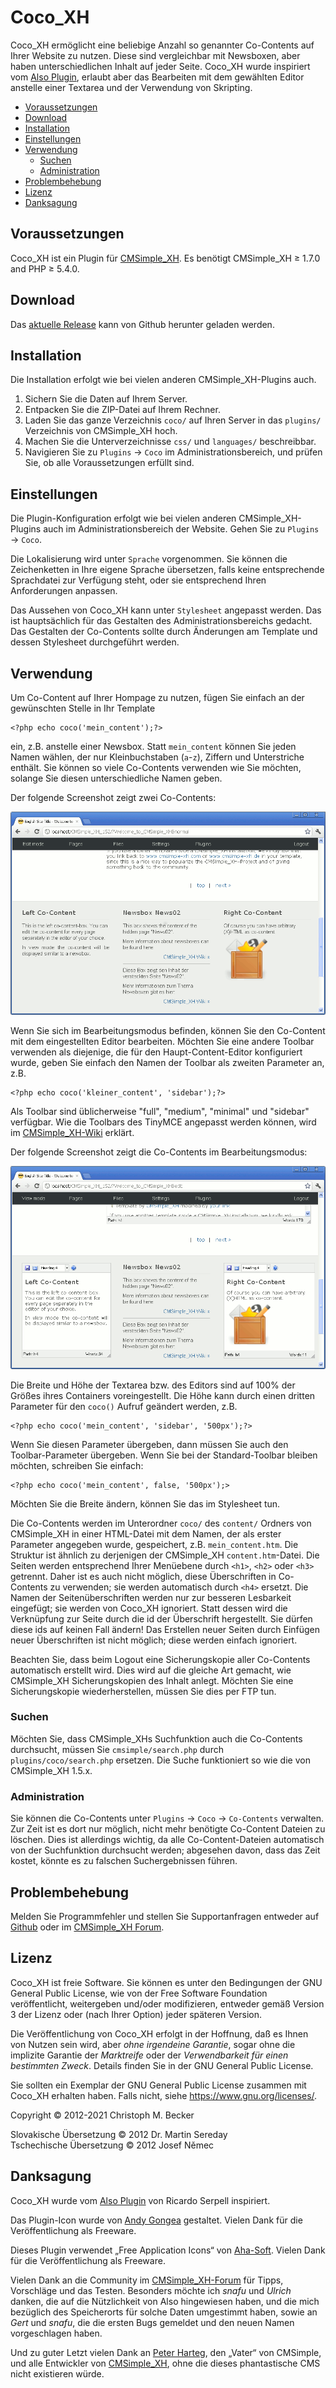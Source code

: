 # Coco_XH

Coco_XH ermöglicht eine beliebige Anzahl so genannter Co-Contents
auf Ihrer Website zu nutzen.
Diese sind vergleichbar mit Newsboxen,
aber haben unterschiedlichen Inhalt auf jeder Seite.
Coco_XH wurde inspiriert vom
[Also Plugin](http://cmsimplewiki-com.keil-portal.de/doku.php?id=plugins:also),
erlaubt aber das Bearbeiten mit dem gewählten Editor anstelle einer
Textarea und der Verwendung von Skripting.

- [Voraussetzungen](#voraussetzungen)
- [Download](#download)
- [Installation](#installation)
- [Einstellungen](#einstellungen)
- [Verwendung](#verwendung)
  - [Suchen](#suchen)
  - [Administration](#administration)
- [Problembehebung](#problembehebung)
- [Lizenz](#lizenz)
- [Danksagung](#danksagung)

## Voraussetzungen

Coco_XH ist ein Plugin für [CMSimple_XH](https://www.cmsimple-xh.org/de/).
Es benötigt CMSimple_XH ≥ 1.7.0 and PHP ≥ 5.4.0.

## Download

Das [aktuelle Release](https://github.com/cmb69/coco_xh/releases/latest)
kann von Github herunter geladen werden.

## Installation

Die Installation erfolgt wie bei vielen anderen CMSimple_XH-Plugins auch.

1. Sichern Sie die Daten auf Ihrem Server.
1. Entpacken Sie die ZIP-Datei auf Ihrem Rechner.
1. Laden Sie das ganze Verzeichnis `coco/` auf Ihren Server
   in das `plugins/` Verzeichnis von CMSimple_XH hoch.
1. Machen Sie die Unterverzeichnisse `css/`
   und `languages/` beschreibbar.
1. Navigieren Sie zu `Plugins` → `Coco` im Administrationsbereich,
   und prüfen Sie, ob alle Voraussetzungen erfüllt sind.

## Einstellungen

Die Plugin-Konfiguration erfolgt wie bei vielen anderen
CMSimple_XH-Plugins auch im Administrationsbereich der Website.
Gehen Sie zu `Plugins` → `Coco`.

Die Lokalisierung wird unter `Sprache` vorgenommen.
Sie können die Zeichenketten in Ihre eigene Sprache übersetzen,
falls keine entsprechende Sprachdatei zur Verfügung steht,
oder sie entsprechend Ihren Anforderungen anpassen.

Das Aussehen von Coco_XH kann unter `Stylesheet` angepasst werden.
Das ist hauptsächlich für das Gestalten des Administrationsbereichs gedacht. 
Das Gestalten der Co-Contents sollte durch Änderungen am Template
und dessen Stylesheet durchgeführt werden.

## Verwendung

Um Co-Content auf Ihrer Hompage zu nutzen,
fügen Sie einfach an der gewünschten Stelle in Ihr Template

    <?php echo coco('mein_content');?>

ein, z.B. anstelle einer Newsbox.
Statt `mein_content` können Sie jeden Namen wählen,
der nur Kleinbuchstaben (`a`-`z`), Ziffern und Unterstriche enthält.
Sie können so viele Co-Contents verwenden wie Sie möchten,
solange Sie diesen unterschiedliche Namen geben.

Der folgende Screenshot zeigt zwei Co-Contents:

![Ansichtmodus](https://github.com/cmb69/coco_xh/raw/master/help/view-mode.png)

Wenn Sie sich im Bearbeitungsmodus befinden,
können Sie den Co-Content mit dem eingestellten Editor bearbeiten.
Möchten Sie eine andere Toolbar verwenden als diejenige,
die für den Haupt-Content-Editor konfiguriert wurde,
geben Sie einfach den Namen der Toolbar als zweiten Parameter an, z.B.

    <?php echo coco('kleiner_content', 'sidebar');?>

Als Toolbar sind üblicherweise "full", "medium", "minimal" und "sidebar" verfügbar.
Wie die Toolbars des TinyMCE angepasst werden können, wird im
[CMSimple_XH-Wiki](https://www.cmsimple-xh.org/wiki/doku.php/de:tinymce#customization)
erklärt.

Der folgende Screenshot zeigt die Co-Contents im Bearbeitungsmodus:

![Bearbeitungsmodus](https://github.com/cmb69/coco_xh/raw/master/help/edit-mode.png)

Die Breite und Höhe der Textarea bzw. des Editors
sind auf 100% der Größes ihres Containers voreingestellt.
Die Höhe kann durch einen dritten Parameter für
den `coco()` Aufruf geändert werden, z.B.

    <?php echo coco('mein_content', 'sidebar', '500px');?>

Wenn Sie diesen Parameter übergeben,
dann müssen Sie auch den Toolbar-Parameter übergeben.
Wenn Sie bei der Standard-Toolbar bleiben möchten,
schreiben Sie einfach:

    <?php echo coco('mein_content', false, '500px');>

Möchten Sie die Breite ändern, können Sie das im Stylesheet tun.

Die Co-Contents werden im Unterordner `coco/` des `content/` Ordners
von CMSimple_XH in einer HTML-Datei mit dem Namen,
der als erster Parameter angegeben wurde, gespeichert,
z.B. `mein_content.htm`.
Die Struktur ist ähnlich zu derjenigen der CMSimple_XH `content.htm`-Datei. Die Seiten werden entsprechend Ihrer Menüebene durch
`<h1>`, `<h2>` oder `<h3>` getrennt.
Daher ist es auch nicht möglich,
diese Überschriften in Co-Contents zu verwenden;
sie werden automatisch durch `<h4>` ersetzt.
Die Namen der Seitenüberschriften werden nur zur besseren Lesbarkeit eingefügt;
sie werden von Coco_XH ignoriert.
Statt dessen wird die Verknüpfung zur Seite durch die id der Überschrift hergestellt.
Sie dürfen diese ids auf keinen Fall ändern!
Das Erstellen neuer Seiten durch Einfügen neuer Überschriften ist nicht möglich;
diese werden einfach ignoriert.

Beachten Sie, dass beim Logout eine Sicherungskopie
aller Co-Contents automatisch erstellt wird.
Dies wird auf die gleiche Art gemacht,
wie CMSimple_XH Sicherungskopien des Inhalt anlegt.
Möchten Sie eine Sicherungskopie wiederherstellen,
müssen Sie dies per FTP tun.

### Suchen

Möchten Sie, dass CMSimple_XHs Suchfunktion auch die Co-Contents durchsucht,
müssen Sie `cmsimple/search.php` durch `plugins/coco/search.php` ersetzen. Die Suche funktioniert so wie die von CMSimple_XH 1.5.x.

### Administration

Sie können die Co-Contents unter `Plugins` → `Coco` → `Co-Contents` verwalten.
Zur Zeit ist es dort nur möglich,
nicht mehr benötigte Co-Content Dateien zu löschen.
Dies ist allerdings wichtig,
da alle Co-Content-Dateien automatisch von der Suchfunktion durchsucht werden;
abgesehen davon, dass das Zeit kostet,
könnte es zu falschen Suchergebnissen führen.

## Problembehebung

Melden Sie Programmfehler und stellen Sie Supportanfragen entweder auf
[Github](https://github.com/cmb69/coco_xh/issues)
oder im [CMSimple\_XH Forum](https://cmsimpleforum.com/).

## Lizenz

Coco_XH ist freie Software. Sie können es unter den Bedingungen
der GNU General Public License, wie von der Free Software Foundation
veröffentlicht, weitergeben und/oder modifizieren, entweder gemäß
Version 3 der Lizenz oder (nach Ihrer Option) jeder späteren Version.

Die Veröffentlichung von Coco_XH erfolgt in der Hoffnung, daß es
Ihnen von Nutzen sein wird, aber *ohne irgendeine Garantie*, sogar ohne
die implizite Garantie der *Marktreife* oder der *Verwendbarkeit für einen
bestimmten Zweck*. Details finden Sie in der GNU General Public License.

Sie sollten ein Exemplar der GNU General Public License zusammen mit
Coco_XH erhalten haben. Falls nicht, siehe <https://www.gnu.org/licenses/>.

Copyright © 2012-2021 Christoph M. Becker

Slovakische Übersetzung © 2012 Dr. Martin Sereday  
Tschechische Übersetzung © 2012 Josef Němec  

## Danksagung

Coco_XH wurde vom
[Also Plugin](http://cmsimplewiki-com.keil-portal.de/doku.php?id=plugins:also)
von Ricardo Serpell inspiriert.

Das Plugin-Icon wurde von [Andy Gongea](https://gongea.com/) gestaltet. 
Vielen Dank für die Veröffentlichung als Freeware.

Dieses Plugin verwendet „Free Application Icons“ von
[Aha-Soft](https://www.aha-soft.com/).
Vielen Dank für die Veröffentlichung als Freeware.

Vielen Dank an die Community im
[CMSimple_XH-Forum](https://www.cmsimpleforum.com/)
für Tipps, Vorschläge und das Testen.
Besonders möchte ich *snafu* und *Ulrich* danken,
die auf die Nützlichkeit von Also hingewiesen haben,
und die mich bezüglich des Speicherorts für solche Daten umgestimmt haben,
sowie an *Gert* und *snafu*,
die die ersten Bugs gemeldet und den neuen Namen vorgeschlagen haben.

Und zu guter Letzt vielen Dank an
[Peter Harteg](https://www.harteg.dk/), den „Vater“ von CMSimple,
und alle Entwickler von [CMSimple_XH](https://www.cmsimple-xh.org/de/),
ohne die dieses phantastische CMS nicht existieren würde.
